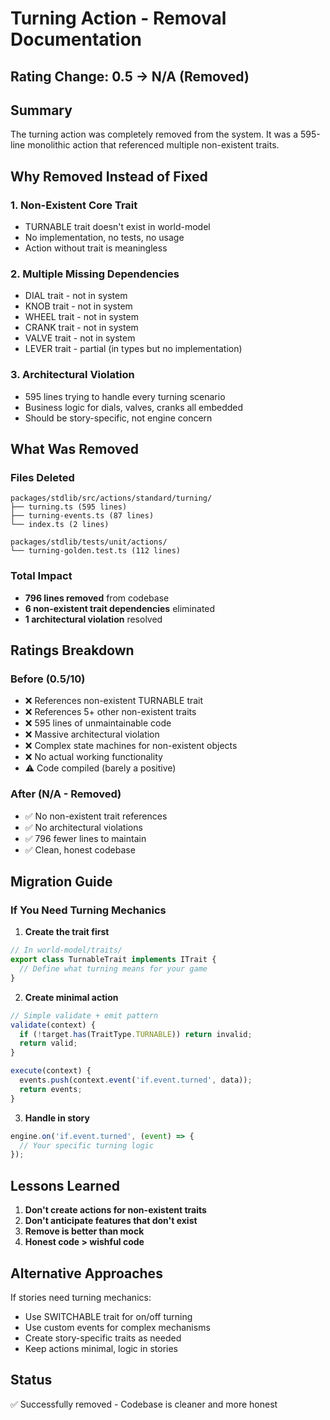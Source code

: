 # Turning Action - Removal Documentation

## Rating Change: 0.5 → N/A (Removed)

## Summary
The turning action was completely removed from the system. It was a 595-line monolithic action that referenced multiple non-existent traits.

## Why Removed Instead of Fixed

### 1. Non-Existent Core Trait
- TURNABLE trait doesn't exist in world-model
- No implementation, no tests, no usage
- Action without trait is meaningless

### 2. Multiple Missing Dependencies
- DIAL trait - not in system
- KNOB trait - not in system  
- WHEEL trait - not in system
- CRANK trait - not in system
- VALVE trait - not in system
- LEVER trait - partial (in types but no implementation)

### 3. Architectural Violation
- 595 lines trying to handle every turning scenario
- Business logic for dials, valves, cranks all embedded
- Should be story-specific, not engine concern

## What Was Removed

### Files Deleted
```
packages/stdlib/src/actions/standard/turning/
├── turning.ts (595 lines)
├── turning-events.ts (87 lines)  
└── index.ts (2 lines)

packages/stdlib/tests/unit/actions/
└── turning-golden.test.ts (112 lines)
```

### Total Impact
- **796 lines removed** from codebase
- **6 non-existent trait dependencies** eliminated
- **1 architectural violation** resolved

## Ratings Breakdown

### Before (0.5/10)
- ❌ References non-existent TURNABLE trait
- ❌ References 5+ other non-existent traits
- ❌ 595 lines of unmaintainable code
- ❌ Massive architectural violation
- ❌ Complex state machines for non-existent objects
- ❌ No actual working functionality
- ⚠️ Code compiled (barely a positive)

### After (N/A - Removed)
- ✅ No non-existent trait references
- ✅ No architectural violations
- ✅ 796 fewer lines to maintain
- ✅ Clean, honest codebase

## Migration Guide

### If You Need Turning Mechanics

1. **Create the trait first**
```typescript
// In world-model/traits/
export class TurnableTrait implements ITrait {
  // Define what turning means for your game
}
```

2. **Create minimal action**
```typescript
// Simple validate + emit pattern
validate(context) {
  if (!target.has(TraitType.TURNABLE)) return invalid;
  return valid;
}

execute(context) {
  events.push(context.event('if.event.turned', data));
  return events;
}
```

3. **Handle in story**
```typescript
engine.on('if.event.turned', (event) => {
  // Your specific turning logic
});
```

## Lessons Learned

1. **Don't create actions for non-existent traits**
2. **Don't anticipate features that don't exist**
3. **Remove is better than mock**
4. **Honest code > wishful code**

## Alternative Approaches

If stories need turning mechanics:
- Use SWITCHABLE trait for on/off turning
- Use custom events for complex mechanisms
- Create story-specific traits as needed
- Keep actions minimal, logic in stories

## Status
✅ Successfully removed - Codebase is cleaner and more honest